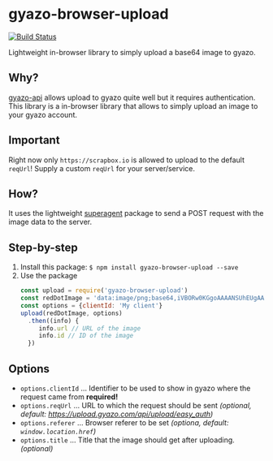 # gyazo-browser-upload

[![Build Status](https://travis-ci.org/martinheidegger/gyazo-browser-upload.svg?branch=master)](https://travis-ci.org/martinheidegger/gyazo-browser-upload)

Lightweight in-browser library to simply upload a base64 image to gyazo.

## Why?

[gyazo-api](https://www.npmjs.com/package/gyazo-api) allows upload to gyazo quite
well but it requires authentication. This library is a in-browser library
that allows to simply upload an image to your gyazo account.

## Important

Right now only `https://scrapbox.io` is allowed to upload to the default `reqUrl`!
Supply a custom `reqUrl` for your server/service.

## How?

It uses the lightweight [superagent](https://github.com/visionmedia/superagent)
package to send a POST request with the image data to the server.

## Step-by-step

1. Install this package: `$ npm install gyazo-browser-upload --save`
2. Use the package
    ```javascript
    const upload = require('gyazo-browser-upload')
    const redDotImage = 'data:image/png;base64,iVBORw0KGgoAAAANSUhEUgAAAAUAAAAFCAYAAACNbyblAAAAHElEQVQI12P4//8/w38GIAXDIBKE0DHxgljNBAAO9TXL0Y4OHwAAAABJRU5ErkJggg=='
    const options = {clientId: 'My client'}
    upload(redDotImage, options)
      .then((info) {
         info.url // URL of the image
         info.id // ID of the image
      })
    ```

## Options

- `options.clientId` … Identifier to be used to show in gyazo where the request came from **required!**
- `options.reqUrl` … URL to which the request should be sent _(optional, default: https://upload.gyazo.com/api/upload/easy_auth)_
- `options.referer` … Browser referer to be set _(optiona, default: `window.location.href`)_
- `options.title` … Title that the image should get after uploading. _(optional)_
